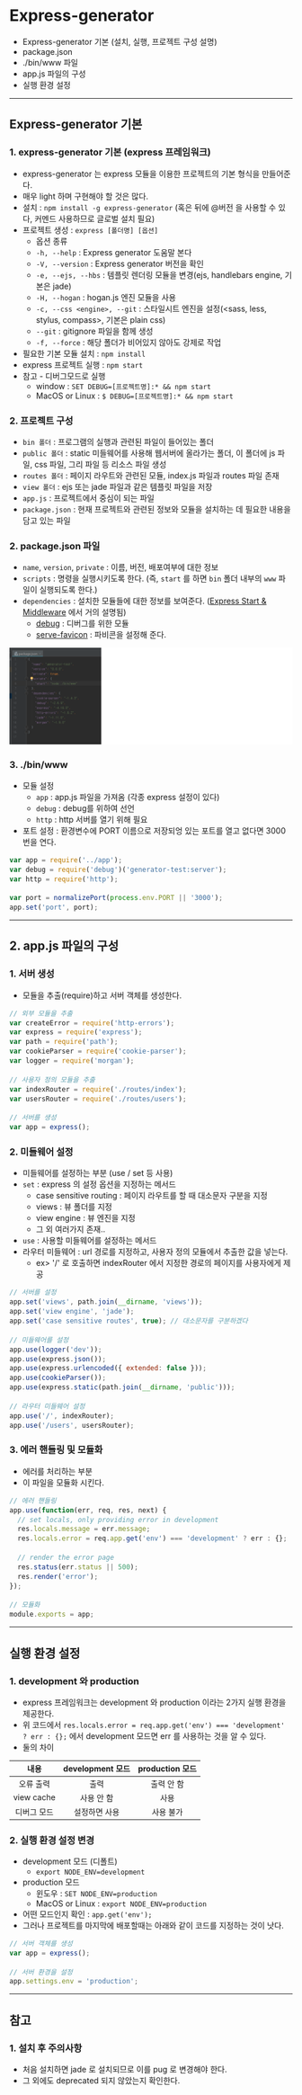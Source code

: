 # Express-generator
  - Express-generator 기본 (설치, 실행, 프로젝트 구성 설명)
  - package.json
  - ./bin/www 파일
  - app.js 파일의 구성
  - 실행 환경 설정

---

## Express-generator 기본
  ### 1. express-generator 기본 (express 프레임워크)
  - express-generator 는 express 모듈을 이용한 프로젝트의 기본 형식을 만들어준다.
  - 매우 light 하며 구현해야 할 것은 많다.
  - 설치 : `npm install -g express-generator` (혹은 뒤에 \@버전 을 사용할 수 있다, 커멘드 사용하므로 글로벌 설치 필요)
  - 프로젝트 생성 : `express [폴더명] [옵션]`
    - 옵션 종류
    - `-h, --help` : Express generator 도움말 본다
    - `-V, --version` : Express generator 버전을 확인
    - `-e, --ejs, --hbs` : 템플릿 렌더링 모듈을 변경(ejs, handlebars engine, 기본은 jade)
    - `-H, --hogan` : hogan.js 엔진 모듈을 사용
    - `-c, --css <engine>, --git` : 스타일시트 엔진을 설정(<sass, less, stylus, compass>, 기본은 plain css)
    - `--git` : gitignore 파일을 함께 생성
    - `-f, --force` : 해당 폴더가 비어있지 않아도 강제로 작업
  - 필요한 기본 모듈 설치 : `npm install`
  - express 프로젝트 실행 : `npm start`
  - 참고 - 디버그모드로 실행
    - window : `SET DEBUG=[프로젝트명]:* && npm start`
    - MacOS or Linux : `$ DEBUG=[프로젝트명]:* && npm start`

  ### 2. 프로젝트 구성
  - `bin 폴더` : 프로그램의 실행과 관련된 파일이 들어있는 폴더
  - `public 폴더` : static 미들웨어를 사용해 웹서버에 올라가는 폴더, 이 폴더에 js 파일, css 파일, 그리 파일 등 리소스 파일 생성
  - `routes 폴더` : 페이지 라우트와 관련된 모듈, index.js 파일과 routes 파일 존재
  - `view 폴더` : ejs 또는 jade 파일과 같은 템플릿 파일을 저장
  - `app.js` : 프로젝트에서 중심이 되는 파일
  - `package.json` : 현재 프로젝트와 관련된 정보와 모듈을 설치하는 데 필요한 내용을 담고 있는 파일

  ### 2. package.json 파일
  - `name`, `version`, `private` : 이름, 버전, 배포여부에 대한 정보
  - `scripts` : 명령을 실행시키도록 한다. (즉, `start` 를 하면 `bin` 폴더 내부의 `www` 파일이 실행되도록 한다.)
  - `dependencies` : 설치한 모듈들에 대한 정보를 보여준다. ([Express Start & Middleware](https://github.com/Lee-KyungSeok/Study/tree/master/Node.js/express_start_middleware) 에서 거의 설명됨)
    - [debug](https://www.npmjs.com/package/debug) : 디버그를 위한 모듈
    - [serve-favicon](https://github.com/expressjs/serve-favicon?_ga=1.119961741.469852810.1452258638) : 파비콘을 설정해 준다.

  ![](https://github.com/Lee-KyungSeok/Study/blob/master/Node.js/express_generator/picture/package.png)

  ### 3. ./bin/www
  - 모듈 설정
    - `app` : app.js 파일을 가져옴 (각종 express 설정이 있다)
    - `debug` : debug를 위하여 선언
    - `http` : http 서버를 열기 위해 필요
  - 포트 설정 : 환경변수에 PORT 이름으로 저장되엉 있는 포트를 열고 없다면 3000번을 연다.

  ```javascript
  var app = require('../app');
  var debug = require('debug')('generator-test:server');
  var http = require('http');

  var port = normalizePort(process.env.PORT || '3000');
  app.set('port', port);
  ```

---

## 2. app.js 파일의 구성
  ### 1. 서버 생성
  - 모듈을 추출(require)하고 서버 객체를 생성한다.

  ```javascript
  // 외부 모듈을 추출
  var createError = require('http-errors');
  var express = require('express');
  var path = require('path');
  var cookieParser = require('cookie-parser');
  var logger = require('morgan');

  // 사용자 정의 모듈을 추출
  var indexRouter = require('./routes/index');
  var usersRouter = require('./routes/users');

  // 서버를 생성
  var app = express();
  ```

  ### 2. 미들웨어 설정
  - 미들웨어를 설정하는 부분 (use / set 등 사용)
  - `set` : express 의 설정 옵션을 지정하는 메서드
    - case sensitive routing : 페이지 라우트를 할 때 대소문자 구분을 지정
    - views : 뷰 폴더를 지정
    - view engine : 뷰 엔진을 지정
    - 그 외 여러가지 존재..
  - `use` : 사용할 미들웨어를 설정하는 메서드
  - 라우터 미들웨어 : url 경로를 지정하고, 사용자 정의 모듈에서 추출한 값을 넣는다.
    - ex> '/' 로 호출하면 indexRouter 에서 지정한 경로의 페이지를 사용자에게 제공

  ```javascript
  // 서버를 설정
  app.set('views', path.join(__dirname, 'views'));
  app.set('view engine', 'jade');
  app.set('case sensitive routes', true); // 대소문자를 구분하겠다

  // 미들웨어를 설정
  app.use(logger('dev'));
  app.use(express.json());
  app.use(express.urlencoded({ extended: false }));
  app.use(cookieParser());
  app.use(express.static(path.join(__dirname, 'public')));

  // 라우터 미들웨어 설정
  app.use('/', indexRouter);
  app.use('/users', usersRouter);
  ```

  ### 3. 에러 핸들링 및 모듈화
  - 에러를 처리하는 부분
  - 이 파일을 모듈화 시킨다.

  ```javascript
  // 에러 핸들링
  app.use(function(err, req, res, next) {
    // set locals, only providing error in development
    res.locals.message = err.message;
    res.locals.error = req.app.get('env') === 'development' ? err : {};

    // render the error page
    res.status(err.status || 500);
    res.render('error');
  });

  // 모듈화
  module.exports = app;
  ```

---

## 실행 환경 설정
  ### 1. development 와 production
  - express 프레임워크는 development 와 production 이라는 2가지 실행 환경을 제공한다.
  - 위 코드에서 `res.locals.error = req.app.get('env') === 'development' ? err : {};` 에서 development 모드면 err 를 사용하는 것을 알 수 있다.
  - 둘의 차이

  내용 | development 모드 | production 모드
  :----: | :----: | :----:
  오류 출력 | 출력 | 출력 안 함
  view cache | 사용 안 함 | 사용
  디버그 모드 | 설정하면 사용 | 사용 불가

  ### 2. 실행 환경 설정 변경
  - development 모드 (디폴트)
    - `export NODE_ENV=development`
  - production 모드
    - 윈도우 : `SET NODE_ENV=production`
    - MacOS or Linux : `export NODE_ENV=production`
  - 어떤 모드인지 확인 : `app.get('env');`
  - 그러나 프로젝트를 마지막에 배포할때는 아래와 같이 코드를 지정하는 것이 낫다.

  ```javascript
  // 서버 객체를 생성
  var app = express();

  // 서버 환경을 설정
  app.settings.env = 'production';
  ```

---
## 참고
  ### 1. 설치 후 주의사항
  - 처음 설치하면 jade 로 설치되므로 이를 pug 로 변경해야 한다.
  - 그 외에도 deprecated 되지 않았는지 확인한다.
